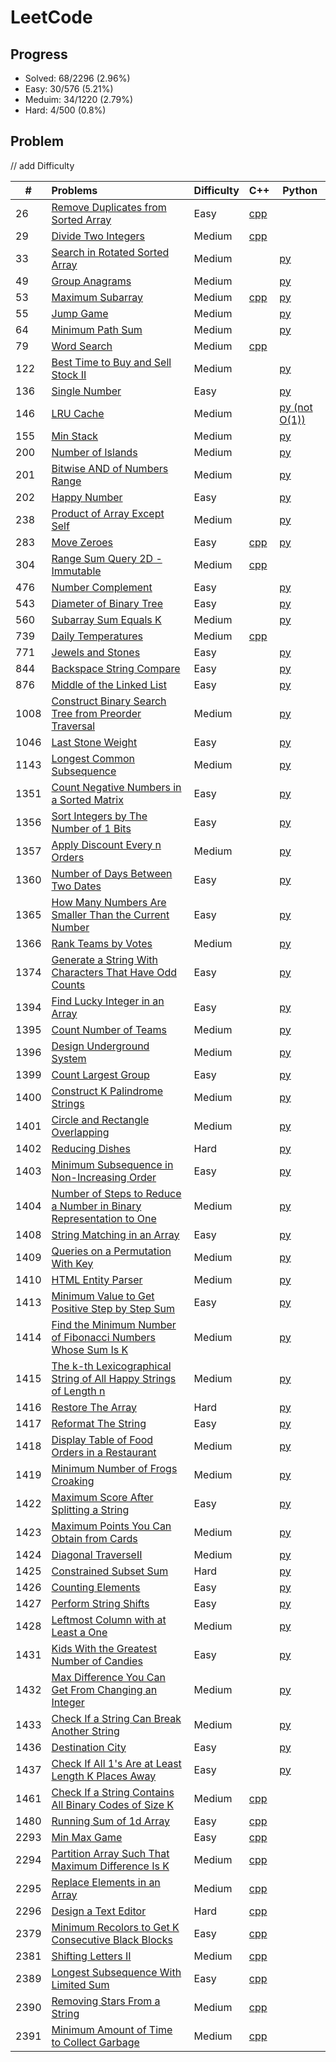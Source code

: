 # LeetCode

## Progress
* Solved: 68/2296 (2.96%)
* Easy: 30/576 (5.21%)
* Meduim: 34/1220 (2.79%)
* Hard: 4/500 (0.8%)

## Problem

// add Difficulty

| #    | Problems                                                                                                                                                                | Difficulty | C++                                                                                                                                                     | Python                                                                                                                                                                        |
| ---- |:----------------------------------------------------------------------------------------------------------------------------------------------------------------------- |:---------- |:------------------------------------------------------------------------------------------------------------------------------------------------------- | ----------------------------------------------------------------------------------------------------------------------------------------------------------------------------- |
| 26   | [Remove Duplicates from Sorted Array](https://leetcode.com/problems/remove-duplicates-from-sorted-array/)                                                               | Easy       | [cpp](https://github.com/AQZ0216/LeetCode/blob/master/code/RemoveDuplicatesFromSortedArray/RemoveDuplicatesFromSortedArray.cpp)                         |                                                                                                                                                                               |
| 29   | [Divide Two Integers](https://leetcode.com/problems/divide-two-integers/)                                                                                               | Medium     | [cpp](https://github.com/AQZ0216/LeetCode/blob/master/code/DivideTwoIntegers/DivideTwoIntegers.cpp)                                                     |                                                                                                                                                                               |
| 33   | [Search in Rotated Sorted Array](https://leetcode.com/problems/search-in-rotated-sorted-array/)                                                                         | Medium     |                                                                                                                                                         | [py](https://github.com/AQZ0216/LeetCode/blob/master/code/SearchInRotatedSortedArray/SearchInRotatedSortedArray.py)                                                           |
| 49   | [Group Anagrams](https://leetcode.com/problems/group-anagrams/)                                                                                                         | Medium     |                                                                                                                                                         | [py](https://github.com/AQZ0216/LeetCode/blob/master/code/GroupAnagrams/GroupAnagrams.py)                                                                                     |
| 53   | [Maximum Subarray](https://leetcode.com/problems/maximum-subarray/)                                                                                                     | Medium     | [cpp](https://github.com/AQZ0216/LeetCode/blob/master/code/MaximumSubarray/MaximumSubarray.cpp)                                                         | [py](https://github.com/AQZ0216/LeetCode/blob/master/code/MaximumSubarray/MaximumSubarray.py)                                                                                 |
| 55   | [Jump Game](https://leetcode.com/problems/jump-game/)                                                                                                                   | Medium     |                                                                                                                                                         | [py](https://github.com/AQZ0216/LeetCode/blob/master/code/JumpGame/JumpGame.py)                                                                                               |
| 64   | [Minimum Path Sum](https://leetcode.com/problems/minimum-path-sum/)                                                                                                     | Medium     |                                                                                                                                                         | [py](https://github.com/AQZ0216/LeetCode/blob/master/code/MinimumPathSum/MinimumPathSum.py)                                                                                   |
| 79   | [Word Search](https://leetcode.com/problems/word-search/)                                                                                                               | Medium     | [cpp](https://github.com/AQZ0216/LeetCode/blob/master/code/WordSearch/WordSearch.cpp)                                                                   |                                                                                                                                                                               |
| 122  | [Best Time to Buy and Sell Stock II](https://leetcode.com/problems/best-time-to-buy-and-sell-stock-ii/)                                                                 | Medium     |                                                                                                                                                         | [py](https://github.com/AQZ0216/LeetCode/blob/master/code/BestTimeToBuyAndSellStockII/BestTimeToBuyAndSellStockII.py)                                                         |
| 136  | [Single Number](https://leetcode.com/problems/single-number/)                                                                                                           | Easy       |                                                                                                                                                         | [py](https://github.com/AQZ0216/LeetCode/blob/master/code/SingleNumber/SingleNumber.py)                                                                                       |
| 146  | [LRU Cache](https://leetcode.com/problems/lru-cache/)                                                                                                                   | Medium     |                                                                                                                                                         | [py (not O(1))](https://github.com/AQZ0216/LeetCode/blob/master/code/LRUCache/LRUCache.py)                                                                                    |
| 155  | [Min Stack](https://leetcode.com/problems/min-stack/)                                                                                                                   | Medium     |                                                                                                                                                         | [py](https://github.com/AQZ0216/LeetCode/blob/master/code/MinStack/MinStack.py)                                                                                               |
| 200  | [Number of Islands](https://leetcode.com/problems/number-of-islands/)                                                                                                   | Medium     |                                                                                                                                                         | [py](https://github.com/AQZ0216/LeetCode/blob/master/code/NumberOfIslands/NumberOfIslands.py)                                                                                 |
| 201  | [Bitwise AND of Numbers Range](https://leetcode.com/problems/bitwise-and-of-numbers-range/)                                                                             | Medium     |                                                                                                                                                         | [py](https://github.com/AQZ0216/LeetCode/blob/master/code/BitwiseANDOfNumbersRange/BitwiseANDOfNumbersRange.py)                                                               |
| 202  | [Happy Number](https://leetcode.com/problems/happy-number/)                                                                                                             | Easy       |                                                                                                                                                         | [py](https://github.com/AQZ0216/LeetCode/blob/master/code/HappyNumber/HappyNumber.py)                                                                                         |
| 238  | [Product of Array Except Self](https://leetcode.com/problems/product-of-array-except-self/)                                                                             | Medium     |                                                                                                                                                         | [py](https://github.com/AQZ0216/LeetCode/blob/master/code/ProductOfArrayExceptSelf/ProductOfArrayExceptSelf.py)                                                               |
| 283  | [Move Zeroes](https://leetcode.com/problems/move-zeroes/)                                                                                                               | Easy       | [cpp](https://github.com/AQZ0216/LeetCode/blob/master/code/MoveZeroes/MoveZeroes.cpp)                                                                   | [py](https://github.com/AQZ0216/LeetCode/blob/master/code/MoveZeroes/MoveZeroes.py)                                                                                           |
| 304  | [Range Sum Query 2D - Immutable](https://leetcode.com/problems/range-sum-query-2d-immutable/)                                                                           | Medium     | [cpp](https://github.com/AQZ0216/LeetCode/blob/master/code/RangeSumQuery2D-Immutable/RangeSumQuery2D-Immutable.cpp)                                     |                                                                                                                                                                               |
| 476  | [Number Complement](https://leetcode.com/problems/number-complement/)                                                                                                   | Easy       |                                                                                                                                                         | [py](https://github.com/AQZ0216/LeetCode/blob/master/code/NumberComplement/NumberComplement.py)                                                                               |
| 543  | [Diameter of Binary Tree](https://leetcode.com/problems/diameter-of-binary-tree/)                                                                                       | Easy       |                                                                                                                                                         | [py](https://github.com/AQZ0216/LeetCode/blob/master/code/DiameterOfBinaryTree/DiameterOfBinaryTree.py)                                                                       |
| 560  | [Subarray Sum Equals K](https://leetcode.com/problems/subarray-sum-equals-k/)                                                                                           | Medium     |                                                                                                                                                         | [py](https://github.com/AQZ0216/LeetCode/blob/master/code/SubarraySumEqualsK/SubarraySumEqualsK.py)                                                                           |
| 739  | [Daily Temperatures](https://leetcode.com/problems/daily-temperatures/)                                                                                                 | Medium     | [cpp](https://github.com/AQZ0216/LeetCode/blob/master/code/DailyTemperatures/DailyTemperatures.cpp)                                                     |                                                                                                                                                                               |
| 771  | [Jewels and Stones](https://leetcode.com/problems/jewels-and-stones/)                                                                                                   | Easy       |                                                                                                                                                         | [py](https://github.com/AQZ0216/LeetCode/blob/master/code/JewelsAndStones/JewelsAndStones.py)                                                                                 |
| 844  | [Backspace String Compare](https://leetcode.com/problems/backspace-string-compare/)                                                                                     | Easy       |                                                                                                                                                         | [py](https://github.com/AQZ0216/LeetCode/blob/master/code/BackspaceStringCompare/BackspaceStringCompare.py)                                                                   |
| 876  | [Middle of the Linked List](https://leetcode.com/problems/middle-of-the-linked-list/)                                                                                   | Easy       |                                                                                                                                                         | [py](https://github.com/AQZ0216/LeetCode/blob/master/code/MiddleOfTheLinkedList/MiddleOfTheLinkedList.py)                                                                     |
| 1008 | [Construct Binary Search Tree from Preorder Traversal](https://leetcode.com/problems/construct-binary-search-tree-from-preorder-traversal/)                             | Medium     |                                                                                                                                                         | [py](https://github.com/AQZ0216/LeetCode/blob/master/code/ConstructBinarySearchTreeFromPreorderTraversal/ConstructBinarySearchTreeFromPreorderTraversal.py)                   |
| 1046 | [Last Stone Weight](https://leetcode.com/problems/last-stone-weight/)                                                                                                   | Easy       |                                                                                                                                                         | [py](https://github.com/AQZ0216/LeetCode/blob/master/code/LastStoneWeight/LastStoneWeight.py)                                                                                 |
| 1143 | [Longest Common Subsequence](https://leetcode.com/problems/longest-common-subsequence/)                                                                                 | Medium     |                                                                                                                                                         | [py](https://github.com/AQZ0216/LeetCode/blob/master/code/LongestCommonSubsequence/LongestCommonSubsequence.py)                                                               |
| 1351 | [Count Negative Numbers in a Sorted Matrix](https://leetcode.com/problems/count-negative-numbers-in-a-sorted-matrix/)                                                   | Easy       |                                                                                                                                                         | [py](https://github.com/AQZ0216/LeetCode/tree/master/code/CountNegativeNumbersInASortedMatrix/CountNegativeNumbersInASortedMatrix.py)                                         |
| 1356 | [Sort Integers by The Number of 1 Bits](https://leetcode.com/problems/sort-integers-by-the-number-of-1-bits/)                                                           | Easy       |                                                                                                                                                         | [py](https://github.com/AQZ0216/LeetCode/tree/master/code/SortIntegersByTheNumberOf1Bits/SortIntegersByTheNumberOf1Bits.py)                                                   |
| 1357 | [Apply Discount Every n Orders](https://leetcode.com/problems/apply-discount-every-n-orders/)                                                                           | Medium     |                                                                                                                                                         | [py](https://github.com/AQZ0216/LeetCode/blob/master/code/ApplyDiscountEveryNOrders/ApplyDiscountEveryNOrders.py)                                                             |
| 1360 | [Number of Days Between Two Dates](https://leetcode.com/problems/number-of-days-between-two-dates/)                                                                     | Easy       |                                                                                                                                                         | [py](https://github.com/AQZ0216/LeetCode/blob/master/code/NumberOfDaysBetweenTwoDates/NumberOfDaysBetweenTwoDates.py)                                                         |
| 1365 | [How Many Numbers Are Smaller Than the Current Number](https://leetcode.com/problems/how-many-numbers-are-smaller-than-the-current-number/)                             | Easy       |                                                                                                                                                         | [py](https://github.com/AQZ0216/LeetCode/blob/master/code/HowManyNumbersAreSmallerThanTheCurrentNumber/HowManyNumbersAreSmallerThanTheCurrentNumber.py)                       |
| 1366 | [Rank Teams by Votes](https://leetcode.com/problems/rank-teams-by-votes/)                                                                                               | Medium     |                                                                                                                                                         | [py](https://github.com/AQZ0216/LeetCode/blob/master/code/RankTeamsByVotes/RankTeamsByVotes.py)                                                                               |
| 1374 | [Generate a String With Characters That Have Odd Counts](https://leetcode.com/problems/generate-a-string-with-characters-that-have-odd-counts/)                         | Easy       |                                                                                                                                                         | [py](https://github.com/AQZ0216/LeetCode/blob/master/code/GenerateAStringWithCharactersThatHaveOddCounts/GenerateAStringWithCharactersThatHaveOddCounts.py)                   |
| 1394 | [Find Lucky Integer in an Array](https://leetcode.com/problems/find-lucky-integer-in-an-array/)                                                                         | Easy       |                                                                                                                                                         | [py](https://github.com/AQZ0216/LeetCode/blob/master/code/FindLuckyIntegerInAnArray/FindLuckyIntegerInAnArray.py)                                                             |
| 1395 | [Count Number of Teams](https://leetcode.com/problems/count-number-of-teams/)                                                                                           | Medium     |                                                                                                                                                         | [py](https://github.com/AQZ0216/LeetCode/blob/master/code/CountNumberOfTeams/CountNumberOfTeams.py)                                                                           |
| 1396 | [Design Underground System](https://leetcode.com/problems/design-underground-system/)                                                                                   | Medium     |                                                                                                                                                         | [py](https://github.com/AQZ0216/LeetCode/blob/master/code/DesignUndergroundSystem/DesignUndergroundSystem.py)                                                                 |
| 1399 | [Count Largest Group](https://leetcode.com/problems/count-largest-group/)                                                                                               | Easy       |                                                                                                                                                         | [py](https://github.com/AQZ0216/LeetCode/blob/master/code/CountLargestGroup/CountLargestGroup.py)                                                                             |
| 1400 | [Construct K Palindrome Strings](https://leetcode.com/problems/construct-k-palindrome-strings/)                                                                         | Medium     |                                                                                                                                                         | [py](https://github.com/AQZ0216/LeetCode/blob/master/code/ConstructKPalindromeStrings/ConstructKPalindromeStrings.py)                                                         |
| 1401 | [Circle and Rectangle Overlapping](https://leetcode.com/problems/circle-and-rectangle-overlapping/)                                                                     | Medium     |                                                                                                                                                         | [py](https://github.com/AQZ0216/LeetCode/blob/master/code/CircleAndRectangleOverlapping/CircleAndRectangleOverlapping.py)                                                     |
| 1402 | [Reducing Dishes](https://leetcode.com/problems/reducing-dishes/)                                                                                                       | Hard       |                                                                                                                                                         | [py](https://github.com/AQZ0216/LeetCode/blob/master/code/ReducingDishes/ReducingDishes.py)                                                                                   |
| 1403 | [Minimum Subsequence in Non-Increasing Order](https://leetcode.com/problems/minimum-subsequence-in-non-increasing-order/)                                               | Easy       |                                                                                                                                                         | [py](https://github.com/AQZ0216/LeetCode/blob/master/code/MinimumSubsequenceInNon-IncreasingOrder/MinimumSubsequenceInNon-IncreasingOrder.py)                                 |
| 1404 | [Number of Steps to Reduce a Number in Binary Representation to One](https://leetcode.com/problems/number-of-steps-to-reduce-a-number-in-binary-representation-to-one/) | Medium     |                                                                                                                                                         | [py](https://github.com/AQZ0216/LeetCode/blob/master/code/NumberOfStepsToReduceANumberInBinaryRepresentationToOne/NumberOfStepsToReduceANumberInBinaryRepresentationToOne.py) |
| 1408 | [String Matching in an Array](https://leetcode.com/problems/string-matching-in-an-array/)                                                                               | Easy       |                                                                                                                                                         | [py](https://github.com/AQZ0216/LeetCode/blob/master/code/StringMatchingInAnArray/StringMatchingInAnArray.py)                                                                 |
| 1409 | [Queries on a Permutation With Key](https://leetcode.com/problems/queries-on-a-permutation-with-key/)                                                                   | Medium     |                                                                                                                                                         | [py](https://github.com/AQZ0216/LeetCode/blob/master/code/QueriesOnAPermutationWithKey/QueriesOnAPermutationWithKey.py)                                                       |
| 1410 | [HTML Entity Parser](https://leetcode.com/problems/html-entity-parser/)                                                                                                 | Medium     |                                                                                                                                                         | [py](https://github.com/AQZ0216/LeetCode/blob/master/code/HTMLEntityParser/HTMLEntityParser.py)                                                                               |
| 1413 | [Minimum Value to Get Positive Step by Step Sum](https://leetcode.com/problems/minimum-value-to-get-positive-step-by-step-sum/)                                         | Easy       |                                                                                                                                                         | [py](https://github.com/AQZ0216/LeetCode/blob/master/code/MinimumValueToGetPositiveStepByStepSum/MinimumValueToGetPositiveStepByStepSum.py)                                   |
| 1414 | [Find the Minimum Number of Fibonacci Numbers Whose Sum Is K](https://leetcode.com/problems/find-the-minimum-number-of-fibonacci-numbers-whose-sum-is-k/)               | Medium     |                                                                                                                                                         | [py](https://github.com/AQZ0216/LeetCode/blob/master/code/FindTheMinimumNumberOfFibonacciNumbersWhoseSumIsK/FindTheMinimumNumberOfFibonacciNumbersWhoseSumIsK.py)             |
| 1415 | [The k-th Lexicographical String of All Happy Strings of Length n](https://leetcode.com/problems/the-k-th-lexicographical-string-of-all-happy-strings-of-length-n/)     | Medium     |                                                                                                                                                         | [py](https://github.com/AQZ0216/LeetCode/blob/master/code/TheK-thLexicographicalStringOfAllHappyStringsOfLengthN/TheK-thLexicographicalStringOfAllHappyStringsOfLengthN.py)   |
| 1416 | [Restore The Array](https://leetcode.com/problems/restore-the-array/)                                                                                                   | Hard       |                                                                                                                                                         | [py](https://github.com/AQZ0216/LeetCode/blob/master/code/RestoreTheArray/RestoreTheArray.py)                                                                                 |
| 1417 | [Reformat The String](https://leetcode.com/problems/reformat-the-string/)                                                                                               | Easy       |                                                                                                                                                         | [py](https://github.com/AQZ0216/LeetCode/blob/master/code/ReformatTheString/ReformatTheString.py)                                                                             |
| 1418 | [Display Table of Food Orders in a Restaurant](https://leetcode.com/problems/display-table-of-food-orders-in-a-restaurant/)                                             | Medium     |                                                                                                                                                         | [py](https://github.com/AQZ0216/LeetCode/blob/master/code/DisplayTableOfFoodOrdersInARestaurant/DisplayTableOfFoodOrdersInARestaurant.py)                                     |
| 1419 | [Minimum Number of Frogs Croaking](https://leetcode.com/problems/minimum-number-of-frogs-croaking/)                                                                     | Medium     |                                                                                                                                                         | [py](https://github.com/AQZ0216/LeetCode/blob/master/code/MinimumNumberOfFrogsCroaking/MinimumNumberOfFrogsCroaking.py)                                                       |
| 1422 | [Maximum Score After Splitting a String](https://leetcode.com/problems/maximum-score-after-splitting-a-string/)                                                         | Easy       |                                                                                                                                                         | [py](https://github.com/AQZ0216/LeetCode/blob/master/code/MaximumScoreAfterSplittingAString/MaximumScoreAfterSplittingAString.py)                                             |
| 1423 | [Maximum Points You Can Obtain from Cards](https://leetcode.com/problems/maximum-points-you-can-obtain-from-cards/)                                                     | Medium     |                                                                                                                                                         | [py](https://github.com/AQZ0216/LeetCode/blob/master/code/MaximumPointsYouCanObtainFromCards/MaximumPointsYouCanObtainFromCards.py)                                           |
| 1424 | [Diagonal TraverseII](https://leetcode.com/problems/diagonal-traverse-ii/)                                                                                              | Medium     |                                                                                                                                                         | [py](https://github.com/AQZ0216/LeetCode/blob/master/code/DiagonalTraverseII/DiagonalTraverseII.py)                                                                           |
| 1425 | [Constrained Subset Sum](https://leetcode.com/problems/constrained-subset-sum/)                                                                                         | Hard       |                                                                                                                                                         | [py](https://github.com/AQZ0216/LeetCode/blob/master/code/ConstrainedSubsetSum/ConstrainedSubsetSum.py)                                                                       |
| 1426 | [Counting Elements](https://leetcode.com/problems/counting-elements/)                                                                                                   | Easy       |                                                                                                                                                         | [py](https://github.com/AQZ0216/LeetCode/blob/master/code/CountingElements/CountingElements.py)                                                                               |
| 1427 | [Perform String Shifts](https://leetcode.com/problems/perform-string-shifts/)                                                                                           | Easy       |                                                                                                                                                         | [py](https://github.com/AQZ0216/LeetCode/blob/master/code/PerformStringShifts/PerformStringShifts.py)                                                                         |
| 1428 | [Leftmost Column with at Least a One](https://leetcode.com/problems/leftmost-column-with-at-least-a-one/)                                                               | Medium     |                                                                                                                                                         | [py](https://github.com/AQZ0216/LeetCode/blob/master/code/LeftmostColumnWithAtLeastAOne/LeftmostColumnWithAtLeastAOne.py)                                                     |
| 1431 | [Kids With the Greatest Number of Candies](https://leetcode.com/problems/kids-with-the-greatest-number-of-candies/)                                                     | Easy       |                                                                                                                                                         | [py](https://github.com/AQZ0216/LeetCode/blob/master/code/KidsWithTheGreatestNumberOfCandies/KidsWithTheGreatestNumberOfCandies.py)                                           |
| 1432 | [Max Difference You Can Get From Changing an Integer](https://leetcode.com/problems/max-difference-you-can-get-from-changing-an-integer/)                               | Medium     |                                                                                                                                                         | [py](https://github.com/AQZ0216/LeetCode/blob/master/code/MaxDifferenceYouCanGetFromChangingAnInteger/MaxDifferenceYouCanGetFromChangingAnInteger.py)                         |
| 1433 | [Check If a String Can Break Another String](https://leetcode.com/problems/check-if-a-string-can-break-another-string/submissions/)                                     | Medium     |                                                                                                                                                         | [py](https://github.com/AQZ0216/LeetCode/blob/master/code/CheckIfAStringCanBreakAnotherString/CheckIfAStringCanBreakAnotherString.py)                                         |
| 1436 | [Destination City](https://leetcode.com/problems/destination-city/)                                                                                                     | Easy       |                                                                                                                                                         | [py](https://github.com/AQZ0216/LeetCode/blob/master/code/DestinationCity/DestinationCity.py)                                                                                 |
| 1437 | [Check If All 1's Are at Least Length K Places Away](https://leetcode.com/problems/check-if-all-1s-are-at-least-length-k-places-away/)                                  | Easy       |                                                                                                                                                         | [py](https://github.com/AQZ0216/LeetCode/blob/master/CheckIfAll1'sAreAtLeastLengthKPlacesAway/CheckIfAll1'sAreAtLeastLengthKPlacesAway%2Cpy)                                  |
| 1461 | [Check If a String Contains All Binary Codes of Size K](https://leetcode.com/problems/check-if-a-string-contains-all-binary-codes-of-size-k/)                           | Medium     | [cpp](https://github.com/AQZ0216/LeetCode/blob/master/code/CheckIfAStringContainsAllBinaryCodesOfSizeK/CheckIfAStringContainsAllBinaryCodesOfSizeK.cpp) |                                                                                                                                                                               |
| 1480 | [Running Sum of 1d Array](https://leetcode.com/problems/running-sum-of-1d-array/)                                                                                       | Easy       | [cpp](https://github.com/AQZ0216/LeetCode/blob/master/code/RunningSumOf1dArray/RunningSumOf1dArray.cpp)                                                 |                                                                                                                                                                               |
| 2293 | [Min Max Game](https://leetcode.com/problems/min-max-game/)                                                                                                             | Easy       | [cpp](https://github.com/AQZ0216/LeetCode/blob/master/code/MinMaxGame/MinMaxGame.cpp)                                                                   |                                                                                                                                                                               |
| 2294 | [Partition Array Such That Maximum Difference Is K](https://leetcode.com/problems/partition-array-such-that-maximum-difference-is-k/)                                   | Medium     | [cpp](https://github.com/AQZ0216/LeetCode/blob/master/code/PartitionArraySuchThatMaximumDifferenceIsK/PartitionArraySuchThatMaximumDifferenceIsK.cpp)   |                                                                                                                                                                               |
| 2295 | [Replace Elements in an Array](https://leetcode.com/problems/replace-elements-in-an-array/)                                                                             | Medium     | [cpp](https://github.com/AQZ0216/LeetCode/blob/master/code/ReplaceElementsInAnArray/ReplaceElementsInAnArray.cpp)                                       |                                                                                                                                                                               |
| 2296 | [Design a Text Editor](https://leetcode.com/problems/design-a-text-editor/)                                                                                             | Hard       | [cpp](https://github.com/AQZ0216/LeetCode/blob/master/code/DesignATextEditor/DesignATextEditor.cpp)                                                     |                                                                                                                                                                               |
| 2379 | [Minimum Recolors to Get K Consecutive Black Blocks](https://leetcode.com/problems/minimum-recolors-to-get-k-consecutive-black-blocks/)                                 | Easy       | [cpp](https://github.com/AQZ0216/LeetCode/blob/master/code/MinimumRecolorsToGetKConsecutiveBlackBlocks/MinimumRecolorsToGetKConsecutiveBlackBlocks.cpp) |                                                                                                                                                                               |
| 2381 | [Shifting Letters II](https://leetcode.com/problems/shifting-letters-ii/)                                                                                               | Medium     | [cpp](https://github.com/AQZ0216/LeetCode/blob/master/code/ShiftingLettersII/ShiftingLettersII.cpp)                                                     |                                                                                                                                                                               |
| 2389 | [Longest Subsequence With Limited Sum](https://leetcode.com/problems/longest-subsequence-with-limited-sum/)                                                             | Easy       | [cpp](https://github.com/AQZ0216/LeetCode/blob/master/code/LongestSubsequenceWithLimitedSum/LongestSubsequenceWithLimitedSum.cpp)                       |                                                                                                                                                                               |
| 2390 | [Removing Stars From a String](https://leetcode.com/problems/removing-stars-from-a-string/)                                                                             | Medium     | [cpp](https://github.com/AQZ0216/LeetCode/blob/master/code/RemovingStarsFromAString/RemovingStarsFromAString.cpp)                                                                                                                                                        |                                                                                                                                                                               |
| 2391     | [Minimum Amount of Time to Collect Garbage](https://leetcode.com/problems/minimum-amount-of-time-to-collect-garbage/)                                                                                                                                                                        | Medium           | [cpp](https://github.com/AQZ0216/LeetCode/blob/master/code/MinimumAmountOfTimeToCollectGarbage/MinimumAmountOfTimeToCollectGarbage.cpp)                                                                                                                                                        |                                                                                                                                                                               |
